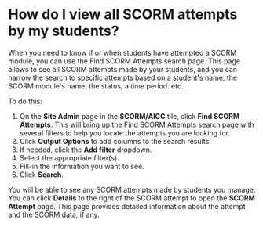 # How do I view all SCORM attempts by my students?

When you need to know if or when students have attempted a SCORM module, you can use the Find SCORM Attempts search page. This page allows to see all SCORM attempts made by your students, and you can narrow the search to specific attempts based on a student's name, the SCORM module's name, the status, a time period. etc.

To do this:
1. On the **Site Admin** page in the **SCORM/AICC** tile, click **Find SCORM Attempts**. This will bring up the Find SCORM Attempts search page with several filters to help you locate the attempts you are looking for.
1. Click **Output Options** to add columns to the search results.
1. If needed, click the **Add filter** dropdown.
1. Select the appropriate filter(s).
1. Fill-in the information you want to see.
1. Click **Search**.

You will be able to see any SCORM attempts made by students you manage. You can click **Details** to the right of the SCORM attempt to open the **SCORM Attempt** page. This page provides detailed information about the attempt and the SCORM data, if any.